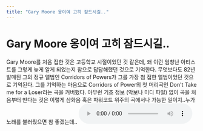 ```yaml
---
title: "Gary Moore 옹이여 고히 잠드시길.."
---
```

# Gary Moore 옹이여 고히 잠드시길..

Gary Moore를 처음 접한 것은 고등학교 시절이었던 것 같은데, 왜 이런 엄청난 아티스트를 그렇게 늦게 알게 되었는지 참으로 답답해했던 것으로 기억한다. 무엇보다도 82년 발매된 그의 정규 앨범인 Corridors of Powers가 그를 가장 첨 접한 앨범이었던 것으로 기억된다.
그를 기억하는 마음으로 Corridors of Power의 첫 머리곡인 Don't Take me for a Loser라는 곡을 커버했다.
아무런 기초 정보 (악보나 미디 파일) 없이 곡을 처음부터 딴다는 것은 이렇게 삼화음 혹은 파워코드 위주의 곡에서나 가능한 일이지..누가 노래를 불러줬으면 참 좋겠는데..
![audio](/assets/images/9cf218cccf677b9c114285724f468fa2.mp3)




